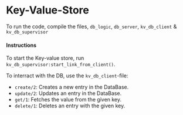 # Key-Value-Store

To run the code, compile the files, `db_logic`, `db_server`, `kv_db_client` & `kv_db_supervisor`


#### Instructions
To start the Key-value store, run `kv_db_supervisor:start_link_from_client()`.

To interract with the DB, use the `kv_db_client`-file:
- `create/2`: Creates a new entry in the DataBase.
- `update/2`: Updates an entry in the DataBase.
- `get/1`: Fetches the value from the given key.
- `delete/1`: Deletes an entry with the given key.